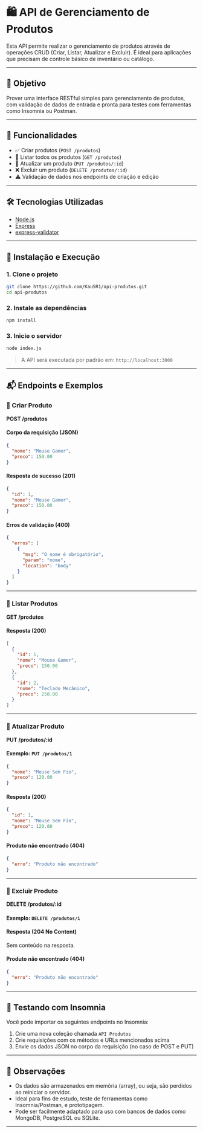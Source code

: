 # 🛍️ API de Gerenciamento de Produtos

Esta API permite realizar o gerenciamento de produtos através de operações CRUD (Criar, Listar, Atualizar e Excluir). É ideal para aplicações que precisam de controle básico de inventário ou catálogo.

---

## 🎯 Objetivo

Prover uma interface RESTful simples para gerenciamento de produtos, com validação de dados de entrada e pronta para testes com ferramentas como Insomnia ou Postman.

---

## 🚀 Funcionalidades

- ✅ Criar produtos (`POST /produtos`)
- 📃 Listar todos os produtos (`GET /produtos`)
- 📝 Atualizar um produto (`PUT /produtos/:id`)
- ❌ Excluir um produto (`DELETE /produtos/:id`)
- ⚠️ Validação de dados nos endpoints de criação e edição

---

## 🛠️ Tecnologias Utilizadas

- [Node.js](https://nodejs.org/)
- [Express](https://expressjs.com/)
- [express-validator](https://express-validator.github.io/docs/)

---

## 💾 Instalação e Execução

### 1. Clone o projeto

```bash
git clone https://github.com/KauSR1/api-produtos.git
cd api-produtos
```

### 2. Instale as dependências

```bash
npm install
```

### 3. Inicie o servidor

```bash
node index.js
```

> A API será executada por padrão em: `http://localhost:3000`

---

## 📬 Endpoints e Exemplos

### 🔸 Criar Produto

**POST /produtos**

#### Corpo da requisição (JSON)

```json
{
  "nome": "Mouse Gamer",
  "preco": 150.00
}
```

#### Resposta de sucesso (201)

```json
{
  "id": 1,
  "nome": "Mouse Gamer",
  "preco": 150.00
}
```

#### Erros de validação (400)

```json
{
  "erros": [
    {
      "msg": "O nome é obrigatório",
      "param": "nome",
      "location": "body"
    }
  ]
}
```

---

### 🔹 Listar Produtos

**GET /produtos**

#### Resposta (200)

```json
[
  {
    "id": 1,
    "nome": "Mouse Gamer",
    "preco": 150.00
  },
  {
    "id": 2,
    "nome": "Teclado Mecânico",
    "preco": 250.00
  }
]
```

---

### 🔸 Atualizar Produto

**PUT /produtos/:id**

#### Exemplo: `PUT /produtos/1`

```json
{
  "nome": "Mouse Sem Fio",
  "preco": 120.00
}
```

#### Resposta (200)

```json
{
  "id": 1,
  "nome": "Mouse Sem Fio",
  "preco": 120.00
}
```

#### Produto não encontrado (404)

```json
{
  "erro": "Produto não encontrado"
}
```

---

### 🔹 Excluir Produto

**DELETE /produtos/:id**

#### Exemplo: `DELETE /produtos/1`

#### Resposta (204 No Content)

Sem conteúdo na resposta.

#### Produto não encontrado (404)

```json
{
  "erro": "Produto não encontrado"
}
```

---

## 🧪 Testando com Insomnia

Você pode importar os seguintes endpoints no Insomnia:

1. Crie uma nova coleção chamada `API Produtos`
2. Crie requisições com os métodos e URLs mencionados acima
3. Envie os dados JSON no corpo da requisição (no caso de POST e PUT)

---

## 📌 Observações

- Os dados são armazenados em memória (array), ou seja, são perdidos ao reiniciar o servidor.
- Ideal para fins de estudo, teste de ferramentas como Insomnia/Postman, e prototipagem.
- Pode ser facilmente adaptado para uso com bancos de dados como MongoDB, PostgreSQL ou SQLite.

---
